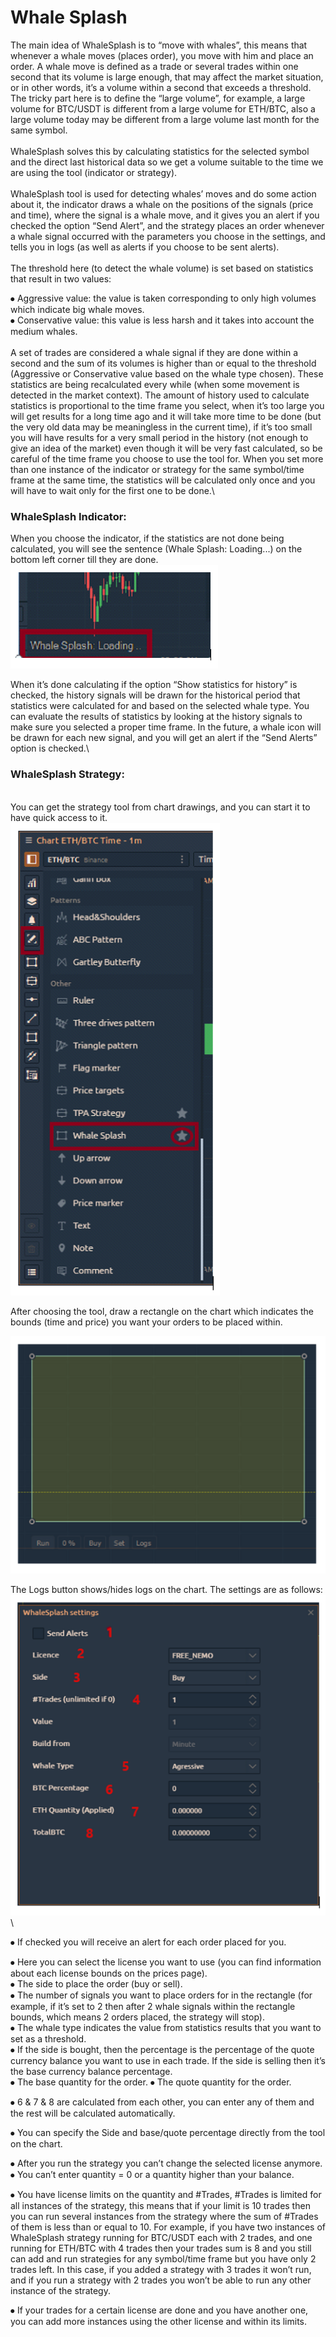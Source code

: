 # Whale Splash

The main idea of WhaleSplash is to “move with whales”, this means that whenever a whale moves (places order), you move with him and place an order. A whale move is defined as a trade or several trades within one second that its volume is large enough, that may affect the market situation, or in other words, it’s a volume within a second that exceeds a threshold.\
The tricky part here is to define the “large volume”, for example, a large volume for BTC/USDT is different from a large volume for ETH/BTC, also a large volume today may be different from a large volume last month for the same symbol.\
\
WhaleSplash solves this by calculating statistics for the selected symbol and the direct last historical data so we get a volume suitable to the time we are using the tool (indicator or strategy).\
\
WhaleSplash tool is used for detecting whales’ moves and do some action about it, the indicator draws a whale on the positions of the signals (price and time), where the signal is a whale move, and it gives you an alert if you checked the option “Send Alert”, and the strategy places an order whenever a whale signal occurred with the parameters you choose in the settings, and tells you in logs (as well as alerts if you choose to be sent alerts).\
\
The threshold here (to detect the whale volume) is set based on statistics that result in two values:

⦁ Aggressive value: the value is taken corresponding to only high volumes which indicate big whale moves. \
⦁ Conservative value: this value is less harsh and it takes into account the medium whales.\
\
A set of trades are considered a whale signal if they are done within a second and the sum of its volumes is higher than or equal to the threshold (Aggressive or Conservative value based on the whale type chosen). These statistics are being recalculated every while (when some movement is detected in the market context). The amount of history used to calculate statistics is proportional to the time frame you select, when it’s too large you will get results for a long time ago and it will take more time to be done (but the very old data may be meaningless in the current time), if it’s too small you will have results for a very small period in the history (not enough to give an idea of the market) even though it will be very fast calculated, so be careful of the time frame you choose to use the tool for. When you set more than one instance of the indicator or strategy for the same symbol/time frame at the same time, the statistics will be calculated only once and you will have to wait only for the first one to be done.\


### WhaleSplash Indicator:&#x20;

When you choose the indicator, if the statistics are not done being calculated, you will see the sentence (Whale Splash: Loading...) on the bottom left corner till they are done.\
![](<../.gitbook/assets/image (74).png>)

When it’s done calculating if the option “Show statistics for history” is checked, the history signals will be drawn for the historical period that statistics were calculated for and based on the selected whale type. You can evaluate the results of statistics by looking at the history signals to make sure you selected a proper time frame. In the future, a whale icon will be drawn for each new signal, and you will get an alert if the “Send Alerts” option is checked.\


### WhaleSplash Strategy:&#x20;

\
You can get the strategy tool from chart drawings, and you can start it to have quick access to it.\
![](<../.gitbook/assets/image (99).png>)

After choosing the tool, draw a rectangle on the chart which indicates the bounds (time and price) you want your orders to be placed within.

![](<../.gitbook/assets/image (98).png>)

The Logs button shows/hides logs on the chart. The settings are as follows:\
![](<../.gitbook/assets/image (131).png>)\


⦁ If checked you will receive an alert for each order placed for you.&#x20;

⦁ Here you can select the license you want to use (you can find information about each license bounds on the prices page). \
⦁ The side to place the order (buy or sell). \
⦁ The number of signals you want to place orders for in the rectangle (for example, if it’s set to 2 then after 2 whale signals within the rectangle bounds, which means 2 orders placed, the strategy will stop). \
⦁ The whale type indicates the value from statistics results that you want to set as a threshold. \
⦁ If the side is bought, then the percentage is the percentage of the quote currency balance you want to use in each trade. If the side is selling then it’s the base currency balance percentage. \
⦁ The base quantity for the order. ⦁ The quote quantity for the order.

⦁ 6 & 7 & 8 are calculated from each other, you can enter any of them and the rest will be calculated automatically.

⦁ You can specify the Side and base/quote percentage directly from the tool on the chart.

⦁ After you run the strategy you can’t change the selected license anymore.\
⦁ You can’t enter quantity = 0 or a quantity higher than your balance.

⦁ You have license limits on the quantity and #Trades, #Trades is limited for all instances of the strategy, this means that if your limit is 10 trades then you can run several instances from the strategy where the sum of #Trades of them is less than or equal to 10. For example, if you have two instances of WhaleSplash strategy running for BTC/USDT each with 2 trades, and one running for ETH/BTC with 4 trades then your trades sum is 8 and you still can add and run strategies for any symbol/time frame but you have only 2 trades left. In this case, if you added a strategy with 3 trades it won’t run, and if you run a strategy with 2 trades you won’t be able to run any other instance of the strategy.

⦁ If your trades for a certain license are done and you have another one, you can add more instances using the other license and within its limits.
